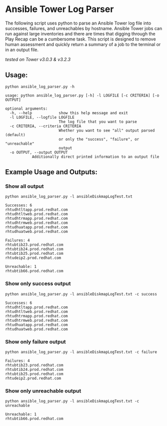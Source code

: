 # Ansible Tower Log Parser

The following script uses python to parse an Ansible Tower log file into successes, failures, and unreachables by hostname. Ansible Tower jobs can run against large inventories and there are times that digging through the Play Recap can be a cumbersome task. This script is designed to remove human assessment and quickly return a summary of a job to the terminal or in an output file.

_tested on Tower v3.0.3 & v3.2.3_

## Usage:
`python ansible_log_parser.py -h`

```
usage: python ansible_log_parser.py [-h] -l LOGFILE [-c CRITERIA] [-o OUTPUT]

optional arguments:
  -h, --help            show this help message and exit
  -l LOGFILE, --logfile LOGFILE
                        The log file that you want to parse
  -c CRITERIA, --criteria CRITERIA
                        Whether you want to see "all" output parsed (default)
                        or only the "success", "failure", or "unreachable"
                        output
  -o OUTPUT, --output OUTPUT
			Additionally direct printed information to an output file
 ```

## Example Usage and Outputs:

### Show all output

`python ansible_log_parser.py -l ansibleDiskmapLogTest.txt`

```
Successes: 6
rhtudhtltapp.prod.redhat.com
rhtudhtltweb.prod.redhat.com
rhtudhtrmapp.prod.redhat.com
rhtudhtrmweb.prod.redhat.com
rhtudhuatapp.prod.redhat.com
rhtudhuatweb.prod.redhat.com

Failures: 4
rhtubtib23.prod.redhat.com
rhtubtib24.prod.redhat.com
rhtubtib25.prod.redhat.com
rhtudeip2.prod.redhat.com

Unreachable: 1
rhtubtib66.prod.redhat.com

```
### Show only success output
`python ansible_log_parser.py -l ansibleDiskmapLogTest.txt -c success`
```
Successes: 6
rhtudhtltapp.prod.redhat.com
rhtudhtltweb.prod.redhat.com
rhtudhtrmapp.prod.redhat.com
rhtudhtrmweb.prod.redhat.com
rhtudhuatapp.prod.redhat.com
rhtudhuatweb.prod.redhat.com
```

### Show only failure output
`python ansible_log_parser.py -l ansibleDiskmapLogTest.txt -c failure`
```
Failures: 4
rhtubtib23.prod.redhat.com
rhtubtib24.prod.redhat.com
rhtubtib25.prod.redhat.com
rhtudeip2.prod.redhat.com
```

### Show only unreachable output
`python ansible_log_parser.py -l ansibleDiskmapLogTest.txt -c unreachable`
```
Unreachable: 1
rhtubtib66.prod.redhat.com
```
